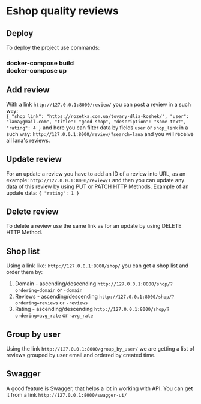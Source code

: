 # Eshop quality reviews

## Deploy

To deploy the project use commands:

### docker-compose build <br> docker-compose up

## Add review

With a link `http://127.0.0.1:8000/review/` you can post a review in a such way: <br>
`{
"shop_link": "https://rozetka.com.ua/tovary-dlia-koshek/",
"user": "lana@gmail.com",
"title": "good shop",
"description": "some text",
"rating": 4 }`
and here you can filter data by fields `user` or `shop_link` in a such way: `http://127.0.0.1:8000/review/?search=lana`
and you will receive all lana's reviews.

## Update review

For an update a review you have to add an ID of a review into URL, as an example:
`http://127.0.0.1:8000/review/1` and then you can update any data of this review by using PUT or PATCH HTTP Methods.
Example of an update data:
`{
"rating": 1 }`

## Delete review

To delete a review use the same link as for an update by using DELETE HTTP Method.

## Shop list

Using a link like: `http://127.0.0.1:8000/shop/` you can get a shop list and order them by:

1. Domain - ascending/descending    `http://127.0.0.1:8000/shop/?ordering=domain` or `-domain`
2. Reviews - ascending/descending   `http://127.0.0.1:8000/shop/?ordering=reviews` or `-reviews`
3. Rating - ascending/descending    `http://127.0.0.1:8000/shop/?ordering=avg_rate` or `-avg_rate`

## Group by user

Using the link `http://127.0.0.1:8000/group_by_user/` we are getting a list of reviews grouped by user email and ordered
by created time.

## Swagger

A good feature is Swagger, that helps a lot in working with API. You can get it from a
link `http://127.0.0.1:8000/swagger-ui/`
